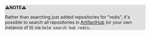 <div style="margin:2em; background-color: #e0e0e0;">

<strong>⚠️NOTE️️️⚠️</strong>

Rather than searching just added repositories for "redis", it's possible to search all repositories in [ArtifactHub](https://artifacthub.io/) (or your own instance of it) via `helm search hub redis`.
</div>

